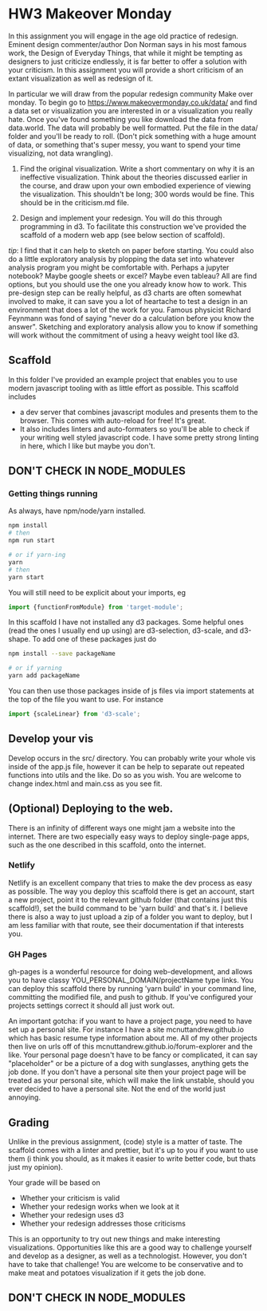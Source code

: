 # HW3 Makeover Monday

In this assignment you will engage in the age old practice of redesign. Eminent design commenter/author Don Norman says in his most famous work, the Design of Everyday Things, that while it might be tempting as designers to just criticize endlessly, it is far better to offer a solution with your criticism. In this assignment you will provide a short criticism of an extant visualization as well as redesign of it.

In particular we will draw from the popular redesign community Make over monday. To begin go to https://www.makeovermonday.co.uk/data/ and find a data set or visualization you are interested in or a visualization you really hate. Once you've found something you like download the data from data.world. The data will probably be well formatted. Put the file in the data/ folder and you'll be ready to roll. (Don't pick something with a huge amount of data, or something that's super messy, you want to spend your time visualizing, not data wrangling).


1. Find the original visualization. Write a short commentary on why it is an ineffective visualization. Think about the theories discussed earlier in the course, and draw upon your own embodied experience of viewing the visualization. This shouldn't be long; 300 words would be fine. This should be in the criticism.md file.

2. Design and implement your redesign. You will do this through programming in d3. To facilitate this construction we've provided the scaffold of a modern web app (see below section of scaffold). 



_tip_: I find that it can help to sketch on paper before starting. You could also do a little exploratory analysis by plopping the data set into whatever analysis program you might be comfortable with. Perhaps a jupyter notebook? Maybe google sheets or excel? Maybe even tableau? All are find options, but you should use the one you already know how to work. This pre-design step can be really helpful, as d3 charts are often somewhat involved to make, it can save you a lot of heartache to test a design in an environment that does a lot of the work for you. Famous physicist Richard Feynmann was fond of saying "never do a calculation before you know the answer". Sketching and exploratory analysis allow you to know if something will work without the commitment of using a heavy weight tool like d3. 

## Scaffold

In this folder I've provided an example project that enables you to use modern javascript tooling with as little effort as possible. This scaffold includes

- a dev server that combines javascript modules and presents them to the browser. This comes with auto-reload for free! It's great.
- It also includes linters and auto-formaters so you'll be able to check if your writing well styled javascript code. I have some pretty strong linting in here, which I like but maybe you don't.

##  DON'T CHECK IN NODE_MODULES

### Getting things running

As always, have npm/node/yarn installed.

```sh
npm install
# then
npm run start

# or if yarn-ing
yarn
# then
yarn start
```


You will still need to be explicit about your imports, eg
```js
import {functionFromModule} from 'target-module';
```

In this scaffold I have not installed any d3 packages. Some helpful ones (read the ones I usually end up using) are d3-selection, d3-scale, and d3-shape. To add one of these packages just do

```sh
npm install --save packageName

# or if yarning
yarn add packageName
```

You can then use those packages inside of js files via import statements at the top of the file you want to use. For instance

```js
import {scaleLinear} from 'd3-scale';
```

## Develop your vis

Develop occurs in the src/ directory. You can probably write your whole vis inside of the app.js file, however it can be help to separate out repeated functions into utils and the like. Do so as you wish. You are welcome to change index.html and main.css as you see fit. 


## (Optional) Deploying to the web. 

There is an infinity of different ways one might jam a website into the internet. There are two especially easy ways to deploy single-page apps, such as the one described in this scaffold, onto the internet.  

### Netlify

Netlify is an excellent company that tries to make the dev process as easy as possible. The way you deploy this scaffold there is get an account, start a new project, point it to the relevant github folder (that contains just this scaffold!), set the build command to be 'yarn build' and that's it. I believe there is also a way to just upload a zip of a folder you want to deploy, but I am less familiar with that route, see their documentation if that interests you.


### GH Pages

gh-pages is a wonderful resource for doing web-development, and allows you to have classy YOU_PERSONAL_DOMAIN/projectName type links. You can deploy this scaffold there by running 'yarn build' in your command line, committing the modified file, and push to github. If you've configured your projects settings correct it should all just work out. 

An important gotcha: if you want to have a project page, you need to have set up a personal site. For instance I have a site mcnuttandrew.github.io which has basic resume type information about me. All of my other projects then live on urls off of this mcnuttandrew.github.io/forum-explorer and the like. Your personal page doesn't have to be fancy or complicated, it can say "placeholder" or be a picture of a dog with sunglasses, anything gets the job done. If you don't have a personal site then your project page will be treated as your personal site, which will make the link unstable, should you ever decided to have a personal site. Not the end of the world just annoying.




## Grading

Unlike in the previous assignment, (code) style is a matter of taste. The scaffold comes with a linter and prettier, but it's up to you if you want to use them (i think you should, as it makes it easier to write better code, but thats just my opinion). 

Your grade will be based on 

- Whether your criticism is valid
- Whether your redesign works when we look at it
- Whether your redesign uses d3
- Whether your redesign addresses those criticisms

This is an opportunity to try out new things and make interesting visualizations. Opportunities like this are a good way to challenge yourself and develop as a designer, as well as a technologist. However, you don't have to take that challenge! You are welcome to be conservative and to make meat and potatoes visualization if it gets the job done. 




##  DON'T CHECK IN NODE_MODULES